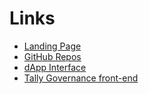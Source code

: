 # Links

* [Landing Page](https://sigmasquared.bet)
* [GitHub Repos](https://github.com/sigma-squared-dapp)
* [dApp Interface](https://play.sigmasquared.bet)
* [Tally Governance front-end](https://www.tally.xyz/governance/eip155:137:0xBBaA09aBFfe23b70275BD2a87AC6D65B6a0556B7)
